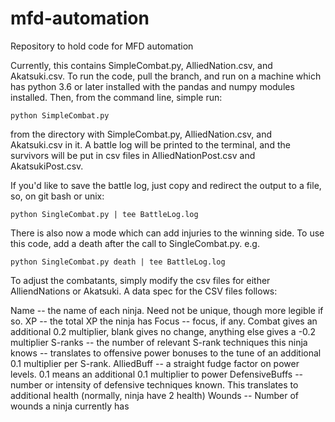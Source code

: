 # mfd-automation
Repository to hold code for MFD automation

Currently, this contains SimpleCombat.py, AlliedNation.csv, and Akatsuki.csv. To run the code, pull the branch, and run on a machine which has python 3.6 or later installed with the pandas and numpy modules installed. Then, from the command line, simple run:

```
python SimpleCombat.py
```

from the directory with SimpleCombat.py, AlliedNation.csv, and Akatsuki.csv in it. A battle log will be printed to the terminal, and the survivors will be put in csv files in AlliedNationPost.csv and AkatsukiPost.csv.

If you'd like to save the battle log, just copy and redirect the output to a file, so, on git bash or unix:

```
python SingleCombat.py | tee BattleLog.log
```

There is also now a mode which can add injuries to the winning side. To use this code, add a death after the call to SingleCombat.py. e.g.

```
python SingleCombat.py death | tee BattleLog.log
```

To adjust the combatants, simply modify the csv files for either AlliendNations or Akatsuki. A data spec for the CSV files follows:

Name -- the name of each ninja. Need not be unique, though more legible if so.
XP -- the total XP the ninja has
Focus -- focus, if any. Combat gives an additional 0.2 multiplier, blank gives no change, anything else gives a -0.2 multiplier
S-ranks -- the number of relevant S-rank techniques this ninja knows -- translates to offensive power bonuses to the tune of an additional 0.1 multiplier per S-rank.
AlliedBuff -- a straight fudge factor on power levels. 0.1 means an additional 0.1 multiplier to power
DefensiveBuffs -- number or intensity of defensive techniques known. This translates to additional health (normally, ninja have 2 health)
Wounds -- Number of wounds a ninja currently has
